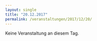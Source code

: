 ```yaml
---
layout: single
title: "20.12.2017"
permalink: /veranstaltungen/2017/12/20/
---
```


Keine Veranstaltung an diesem Tag.
